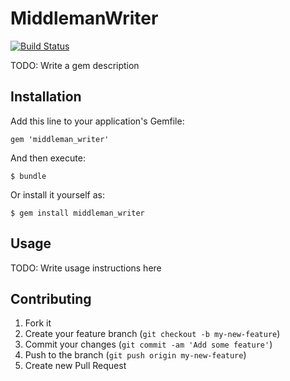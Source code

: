 # MiddlemanWriter

[![Build Status](https://travis-ci.org/bensheldon/middleman_writer.png?branch=master)](https://travis-ci.org/bensheldon/middleman_writer)

TODO: Write a gem description

## Installation

Add this line to your application's Gemfile:

    gem 'middleman_writer'

And then execute:

    $ bundle

Or install it yourself as:

    $ gem install middleman_writer

## Usage

TODO: Write usage instructions here

## Contributing

1. Fork it
2. Create your feature branch (`git checkout -b my-new-feature`)
3. Commit your changes (`git commit -am 'Add some feature'`)
4. Push to the branch (`git push origin my-new-feature`)
5. Create new Pull Request
